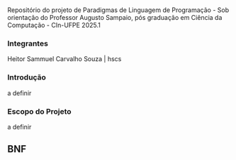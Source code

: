 # <nome do projeto aqui>

Repositório do projeto de Paradigmas de Linguagem de Programação - Sob orientação do Professor Augusto Sampaio, pós graduação em Ciência da Computação - CIn-UFPE 2025.1

### Integrantes
Heitor Sammuel Carvalho Souza | hscs

### Introdução
a definir

### Escopo do Projeto
a definir

## BNF

